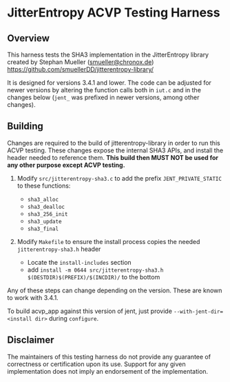 # JitterEntropy ACVP Testing Harness

## Overview

This harness tests the SHA3 implementation in the JitterEntropy library created by Stephan Mueller (smueller@chronox.de)
https://github.com/smuellerDD/jitterentropy-library/

It is designed for versions 3.4.1 and lower. The code can be adjusted for newer versions by altering the function
calls both in `iut.c` and in the changes below (`jent_` was prefixed in newer versions, among other changes).


## Building

Changes are required to the build of jitterentropy-library in order to run this ACVP testing. These changes expose the
internal SHA3 APIs, and install the header needed to reference them.  **This build then MUST NOT be used for any other
purpose except ACVP testing.**

1. Modify `src/jitterentropy-sha3.c` to add the prefix `JENT_PRIVATE_STATIC` to these functions:
    * `sha3_alloc`
    * `sha3_dealloc`
    * `sha3_256_init`
    * `sha3_update`
    * `sha3_final`

2. Modify `Makefile` to ensure the install process copies the needed `jitterentropy-sha3.h` header
    * Locate the `install-includes` section
    * add `install -m 0644 src/jitterentropy-sha3.h $(DESTDIR)$(PREFIX)/$(INCDIR)/` to the bottom


Any of these steps can change depending on the version. These are known to work with 3.4.1.

To build acvp_app against this version of jent, just provide `--with-jent-dir=<install dir>` during `configure`.


## Disclaimer
The maintainers of this testing harness do not provide any guarantee of correctness or certification upon its use.
Support for any given implementation does not imply an endorsement of the implementation.
